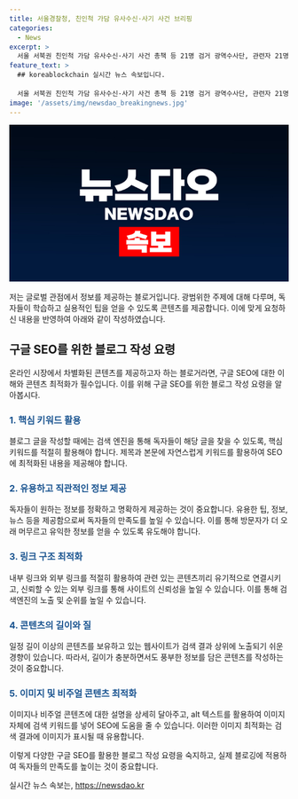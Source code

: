 ```yaml
---
title: 서울경찰청, 친인척 가담 유사수신·사기 사건 브리핑
categories:
  - News
excerpt: >
  서울 서북권 친인척 가담 유사수신·사기 사건 총책 등 21명 검거 광역수사단, 관련자 21명 송치. 
feature_text: >
  ## koreablockchain 실시간 뉴스 속보입니다.

  서울 서북권 친인척 가담 유사수신·사기 사건 총책 등 21명 검거 광역수사단, 관련자 21명 송치. 
image: '/assets/img/newsdao_breakingnews.jpg'
---
```


<p><img src="/assets/img/newsdao_breakingnews.jpg" alt="koreablockchain 속보" /></p>

<p>저는 글로벌 관점에서 정보를 제공하는 블로거입니다. 광범위한 주제에 대해 다루며, 독자들이 학습하고 실용적인 팁을 얻을 수 있도록 콘텐츠를 제공합니다. 이에 맞게 요청하신 내용을 반영하여 아래와 같이 작성하였습니다.</p>

<h2 data-ke-size="size26">구글 SEO를 위한 블로그 작성 요령</h2>

<p data-ke-size="size16">온라인 시장에서 차별화된 콘텐츠를 제공하고자 하는 블로거라면, 구글 SEO에 대한 이해와 콘텐츠 최적화가 필수입니다. 이를 위해 구글 SEO를 위한 블로그 작성 요령을 알아봅시다.</p>

<h3><b><span style="color: #1a5490;">1. 핵심 키워드 활용</span></b></h3>

<p data-ke-size="size16">블로그 글을 작성할 때에는 검색 엔진을 통해 독자들이 해당 글을 찾을 수 있도록, 핵심 키워드를 적절히 활용해야 합니다. 제목과 본문에 자연스럽게 키워드를 활용하여 SEO에 최적화된 내용을 제공해야 합니다.</p>

<h3><b><span style="color: #1a5490;">2. 유용하고 직관적인 정보 제공</span></b></h3>

<p data-ke-size="size16">독자들이 원하는 정보를 정확하고 명확하게 제공하는 것이 중요합니다. 유용한 팁, 정보, 뉴스 등을 제공함으로써 독자들의 만족도를 높일 수 있습니다. 이를 통해 방문자가 더 오래 머무르고 유익한 정보를 얻을 수 있도록 유도해야 합니다.</p>

<h3><b><span style="color: #1a5490;">3. 링크 구조 최적화</span></b></h3>

<p data-ke-size="size16">내부 링크와 외부 링크를 적절히 활용하여 관련 있는 콘텐츠끼리 유기적으로 연결시키고, 신뢰할 수 있는 외부 링크를 통해 사이트의 신뢰성을 높일 수 있습니다. 이를 통해 검색엔진의 노출 및 순위를 높일 수 있습니다.</p>

<h3><b><span style="color: #1a5490;">4. 콘텐츠의 길이와 질</span></b></h3>

<p data-ke-size="size16">일정 길이 이상의 콘텐츠를 보유하고 있는 웹사이트가 검색 결과 상위에 노출되기 쉬운 경향이 있습니다. 따라서, 길이가 충분하면서도 풍부한 정보를 담은 콘텐츠를 작성하는 것이 중요합니다.</p>

<h3><b><span style="color: #1a5490;">5. 이미지 및 비주얼 콘텐츠 최적화</span></b></h3>

<p data-ke-size="size16">이미지나 비주얼 콘텐츠에 대한 설명을 상세히 달아주고, alt 텍스트를 활용하여 이미지 자체에 검색 키워드를 넣어 SEO에 도움을 줄 수 있습니다. 이러한 이미지 최적화는 검색 결과에 이미지가 표시될 때 유용합니다.</p>

<p>이렇게 다양한 구글 SEO를 활용한 블로그 작성 요령을 숙지하고, 실제 블로깅에 적용하여 독자들의 만족도를 높이는 것이 중요합니다.</p>
실시간 뉴스 속보는, <a href="https://newsdao.kr" rel="dofollow">https://newsdao.kr</a>


